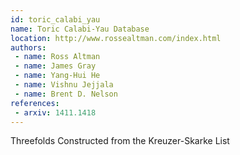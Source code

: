 ```yaml
---
id: toric_calabi_yau
name: Toric Calabi-Yau Database
location: http://www.rossealtman.com/index.html
authors:
 - name: Ross Altman
 - name: James Gray
 - name: Yang-Hui He
 - name: Vishnu Jejjala
 - name: Brent D. Nelson
references:
 - arxiv: 1411.1418
---
```


Threefolds Constructed from the Kreuzer-Skarke List
